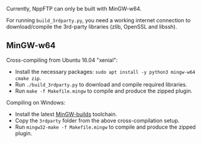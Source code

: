 Currently, NppFTP can only be built with MinGW-w64.

For running `build_3rdparty.py`, you need a working internet connection
to download/compile the 3rd-party libraries (zlib, OpenSSL and libssh).

MinGW-w64
---------

Cross-compiling from Ubuntu 16.04 "xenial":
* Install the necessary packages: `sudo apt install -y python3 mingw-w64 cmake zip`.
* Run `./build_3rdparty.py` to download and compile required libraries.
* Run `make -f Makefile.mingw` to compile and produce the zipped plugin.

Compiling on Windows:
* Install the latest [MinGW-builds](http://mingw-w64.sourceforge.net/download.php) toolchain.
* Copy the `3rdparty` folder from the above cross-compilation setup.
* Run `mingw32-make -f Makefile.mingw` to compile and produce the zipped plugin.
